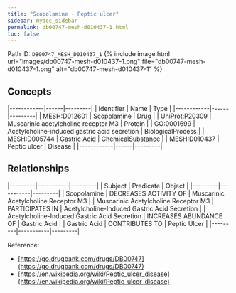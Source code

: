 ```yaml
---
title: "Scopolamine - Peptic ulcer"
sidebar: mydoc_sidebar
permalink: db00747-mesh-d010437-1.html
toc: false 
---
```



Path ID: `DB00747_MESH_D010437_1`
{% include image.html url="images/db00747-mesh-d010437-1.png" file="db00747-mesh-d010437-1.png" alt="db00747-mesh-d010437-1" %}

## Concepts

|------------|------|---------|
| Identifier | Name | Type    |
|------------|------|---------|
| MESH:D012601 | Scopolamine | Drug |
| UniProt:P20309 | Muscarinic acetylcholine receptor M3 | Protein |
| GO:0001699 | Acetylcholine-induced gastric acid secretion | BiologicalProcess |
| MESH:D005744 | Gastric Acid | ChemicalSubstance |
| MESH:D010437 | Peptic ulcer | Disease |
|------------|------|---------|

## Relationships

|---------|-----------|---------|
| Subject | Predicate | Object  |
|---------|-----------|---------|
| Scopolamine | DECREASES ACTIVITY OF | Muscarinic Acetylcholine Receptor M3 |
| Muscarinic Acetylcholine Receptor M3 | PARTICIPATES IN | Acetylcholine-Induced Gastric Acid Secretion |
| Acetylcholine-Induced Gastric Acid Secretion | INCREASES ABUNDANCE OF | Gastric Acid |
| Gastric Acid | CONTRIBUTES TO | Peptic Ulcer |
|---------|-----------|---------|

Reference: 
  - [https://go.drugbank.com/drugs/DB00747](https://go.drugbank.com/drugs/DB00747)
  - [https://en.wikipedia.org/wiki/Peptic_ulcer_disease](https://en.wikipedia.org/wiki/Peptic_ulcer_disease)
